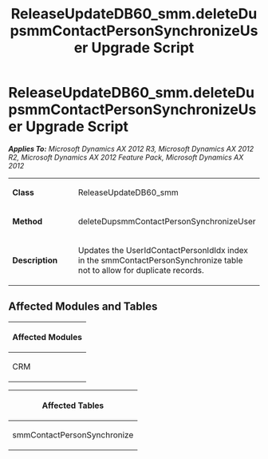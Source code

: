 ﻿---
title: ReleaseUpdateDB60_smm.deleteDupsmmContactPersonSynchronizeUser Upgrade Script
TOCTitle: ReleaseUpdateDB60_smm.deleteDupsmmContactPersonSynchronizeUser Upgrade Script
ms:assetid: 2c171267-f817-645f-ce03-fa43e1de1b2d
ms:mtpsurl: https://msdn.microsoft.com/en-us/library/JJ735957(v=AX.60)
ms:contentKeyID: 49707374
ms.date: 05/18/2015
mtps_version: v=AX.60
---

# ReleaseUpdateDB60\_smm.deleteDupsmmContactPersonSynchronizeUser Upgrade Script 


_**Applies To:** Microsoft Dynamics AX 2012 R3, Microsoft Dynamics AX 2012 R2, Microsoft Dynamics AX 2012 Feature Pack, Microsoft Dynamics AX 2012_

<table>
<colgroup>
<col style="width: 50%" />
<col style="width: 50%" />
</colgroup>
<tbody>
<tr class="odd">
<td><p><strong>Class</strong></p></td>
<td><p>ReleaseUpdateDB60_smm</p></td>
</tr>
<tr class="even">
<td><p><strong>Method</strong></p></td>
<td><p>deleteDupsmmContactPersonSynchronizeUser</p></td>
</tr>
<tr class="odd">
<td><p><strong>Description</strong></p></td>
<td><p>Updates the UserIdContactPersonIdIdx index in the smmContactPersonSynchronize table not to allow for duplicate records.</p></td>
</tr>
</tbody>
</table>


## Affected Modules and Tables

<table>
<colgroup>
<col style="width: 100%" />
</colgroup>
<thead>
<tr class="header">
<th><p>Affected Modules</p></th>
</tr>
</thead>
<tbody>
<tr class="odd">
<td><p>CRM</p></td>
</tr>
</tbody>
</table>


<table>
<colgroup>
<col style="width: 100%" />
</colgroup>
<thead>
<tr class="header">
<th><p>Affected Tables</p></th>
</tr>
</thead>
<tbody>
<tr class="odd">
<td><p>smmContactPersonSynchronize</p></td>
</tr>
</tbody>
</table>

  


